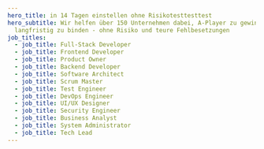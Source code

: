 ```yaml
---
hero_title: in 14 Tagen einstellen ohne Risikotesttesttest
hero_subtitle: Wir helfen über 150 Unternehmen dabei, A-Player zu gewinnen und
  langfristig zu binden - ohne Risiko und teure Fehlbesetzungen
job_titles:
  - job_title: Full-Stack Developer
  - job_title: Frontend Developer
  - job_title: Product Owner
  - job_title: Backend Developer
  - job_title: Software Architect
  - job_title: Scrum Master
  - job_title: Test Engineer
  - job_title: DevOps Engineer
  - job_title: UI/UX Designer
  - job_title: Security Engineer
  - job_title: Business Analyst
  - job_title: System Administrator
  - job_title: Tech Lead
---
```

